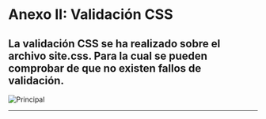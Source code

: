 Anexo II: Validación CSS
========================

La validación CSS se ha realizado sobre el archivo site.css. Para la cual se pueden comprobar de que no existen fallos de validación.
---------

![Principal](img/validacion-css.png)

-------------------------------------------------
